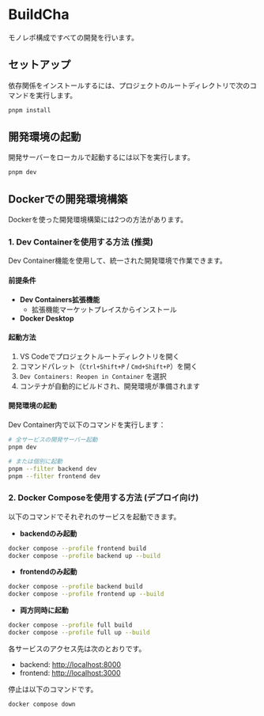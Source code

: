 # BuildCha

モノレポ構成ですべての開発を行います。

## セットアップ

依存関係をインストールするには、プロジェクトのルートディレクトリで次のコマンドを実行します。

```bash
pnpm install
```

## 開発環境の起動

開発サーバーをローカルで起動するには以下を実行します。

```bash
pnpm dev
```

## Dockerでの開発環境構築

Dockerを使った開発環境構築には2つの方法があります。
### 1. Dev Containerを使用する方法 (推奨)

Dev Container機能を使用して、統一された開発環境で作業できます。

#### 前提条件

- **Dev Containers拡張機能** 
  - 拡張機能マーケットプレイスからインストール
- **Docker Desktop**

#### 起動方法

1. VS Codeでプロジェクトルートディレクトリを開く
2. コマンドパレット（`Ctrl+Shift+P` / `Cmd+Shift+P`）を開く
3. `Dev Containers: Reopen in Container` を選択
4. コンテナが自動的にビルドされ、開発環境が準備されます

#### 開発環境の起動

Dev Container内で以下のコマンドを実行します：

```bash
# 全サービスの開発サーバー起動
pnpm dev

# または個別に起動
pnpm --filter backend dev
pnpm --filter frontend dev
```

### 2. Docker Composeを使用する方法 (デプロイ向け)

以下のコマンドでそれぞれのサービスを起動できます。

- **backendのみ起動**

```bash
docker compose --profile frontend build
docker compose --profile backend up --build
```

- **frontendのみ起動**

```bash
docker compose --profile backend build
docker compose --profile frontend up --build
```

- **両方同時に起動**

```bash
docker compose --profile full build
docker compose --profile full up --build
```

各サービスのアクセス先は次のとおりです。

- backend: [http://localhost:8000](http://localhost:8000)
- frontend: [http://localhost:3000](http://localhost:3000)

停止は以下のコマンドです。

```bash
docker compose down
```
